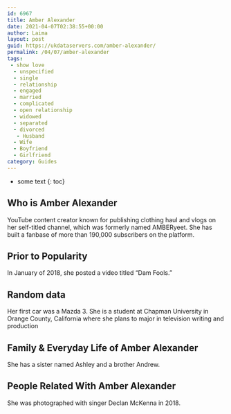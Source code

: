 ```yaml
---
id: 6967
title: Amber Alexander
date: 2021-04-07T02:38:55+00:00
author: Laima
layout: post
guid: https://ukdataservers.com/amber-alexander/
permalink: /04/07/amber-alexander
tags:
 - show love
  - unspecified
  - single
  - relationship
  - engaged
  - married
  - complicated
  - open relationship
  - widowed
  - separated
  - divorced
   - Husband
  - Wife
  - Boyfriend
  - Girlfriend
category: Guides
---
```


* some text
{: toc}


## Who is Amber Alexander
                  
                  
                  
YouTube content creator known for publishing clothing haul and vlogs on her self-titled channel, which was formerly named AMBERyeet. She has built a fanbase of more than 190,000 subscribers on the platform.
                  
              
            
              
            
                
                
                
## Prior to Popularity
                  
                  
                  
In January of 2018, she posted a video titled &#8220;Dam Fools.&#8221;
                  
              
            
              
            
                
                
                
## Random data
                  
                  
                  
Her first car was a Mazda 3. She is a student at Chapman University in Orange County, California where she plans to major in television writing and production
                  
              
            
              
            
                
                
                
## Family & Everyday Life of Amber Alexander
                  
                  
                  
She has a sister named Ashley and a brother Andrew.
                  
              
            
              
            
                
                
                
## People Related With Amber Alexander
                  
                  
                  
She was photographed with singer Declan McKenna in 2018. 
                  
              
            
              
            
                
              
            
              
              
            
            
              
            
          
          
          